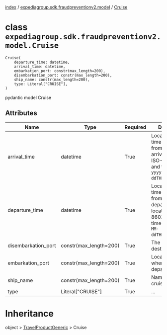 [index](index.md) / [expediagroup.sdk.fraudpreventionv2.model](expediagroup.sdk.fraudpreventionv2.model.md) / [Cruise](Cruise.md)
# class `expediagroup.sdk.fraudpreventionv2.model.Cruise`
```
Cruise(
    departure_time: datetime,
    arrival_time: datetime,
    embarkation_port: constr(max_length=200),
    disembarkation_port: constr(max_length=200),
    ship_name: constr(max_length=200),
    type: Literal["CRUISE"],
)
```

pydantic model Cruise



## Attributes
    
    
        
    
        
    
        
    
        
    
        
    
        
    

|         Name        |          Type          | Required |                                                           Description                                                           |
|---------------------|------------------------|----------|---------------------------------------------------------------------------------------------------------------------------------|
|     arrival_time    |        datetime        |   True   |   Local date and time of arrival from original arrival location, in ISO-8601 date and time format `yyyy-MM-ddTHH:mm:ss.SSSZ`.   |
|    departure_time   |        datetime        |   True   | Local date and time of departure from original departure location, in ISO-8601 date and time format `yyyy-MM-ddTHH:mm:ss.SSSZ`. |
| disembarkation_port | constr(max_length=200) |   True   |                                                 The cruise's final destination.                                                 |
|   embarkation_port  | constr(max_length=200) |   True   |                                             Location from where cruise will depart.                                             |
|      ship_name      | constr(max_length=200) |   True   |                                                     Name of the cruise ship.                                                    |
|         type        |   Literal["CRUISE"]    |   True   |                                                               ...                                                               |










# Inheritance
object > [TravelProductGeneric](TravelProductGeneric.md) > Cruise